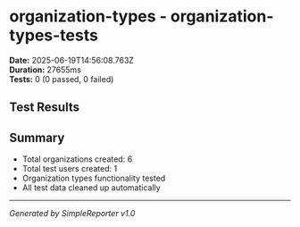# organization-types - organization-types-tests

**Date:** 2025-06-19T14:56:08.763Z  
**Duration:** 27655ms  
**Tests:** 0 (0 passed, 0 failed)

## Test Results



## Summary

- Total organizations created: 6
- Total test users created: 1
- Organization types functionality tested
- All test data cleaned up automatically

---
*Generated by SimpleReporter v1.0*
